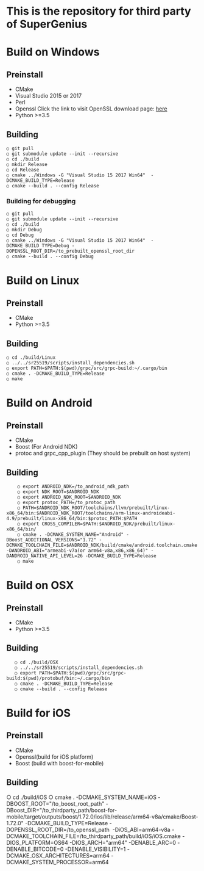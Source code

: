 

This is the repository for third party of SuperGenius
===================================

# Build on Windows

## Preinstall
- CMake 
- Visual Studio 2015 or 2017
- Perl 
- Openssl   Click the link to visit OpenSSL download page: [here](http://slproweb.com/products/Win32OpenSSL.html)
- Python >=3.5
## Building	
    ○ git pull
	○ git submodule update --init --recursive
	○ cd ./build
	○ mkdir Release
	○ cd Release
	○ cmake ../Windows -G "Visual Studio 15 2017 Win64"  -DCMAKE_BUILD_TYPE=Release
	○ cmake --build . --config Release
### Building for debugging
	○ git pull
	○ git submodule update --init --recursive
	○ cd ./build
	○ mkdir Debug
	○ cd Debug
	○ cmake ../Windows -G "Visual Studio 15 2017 Win64"  -DCMAKE_BUILD_TYPE=Debug -DOPENSSL_ROOT_DIR=/to_prebuilt_openssl_root_dir 
	○ cmake --build . --config Debug
# Build on Linux
## Preinstall
- CMake 
- Python >=3.5
## Building
	○ cd ./build/Linux	
	○ ../../sr25519/scripts/install_dependencies.sh
	○ export PATH=$PATH:$(pwd)/grpc/src/grpc-build:~/.cargo/bin
	○ cmake . -DCMAKE_BUILD_TYPE=Release
	○ make
# Build on Android
## Preinstall
- CMake 
- Boost (For Android NDK)
- protoc and grpc_cpp_plugin (They should be prebuilt on host system)

## Building
		○ export ANDROID_NDK=/to_android_ndk_path
		○ export NDK_ROOT=$ANDROID_NDK
		○ export ANDROID_NDK_ROOT=$ANDROID_NDK
		○ export protoc_PATH=/to_protoc_path
		○ PATH=$ANDROID_NDK_ROOT/toolchains/llvm/prebuilt/linux-x86_64/bin:$ANDROID_NDK_ROOT/toolchains/arm-linux-androideabi-4.9/prebuilt/linux-x86_64/bin:$protoc_PATH:$PATH
		○ export CROSS_COMPILER=$PATH:$ANDROID_NDK/prebuilt/linux-x86_64/bin/
		○ cmake . -DCMAKE_SYSTEM_NAME="Android" -DBoost_ADDITIONAL_VERSIONS="1.72" -DCMAKE_TOOLCHAIN_FILE=$ANDROID_NDK/build/cmake/android.toolchain.cmake -DANDROID_ABI="armeabi-v7a(or arm64-v8a,x86,x86_64)" -DANDROID_NATIVE_API_LEVEL=26 -DCMAKE_BUILD_TYPE=Release
		○ make
   
# Build on OSX
## Preinstall
   - CMake    
   - Python >=3.5    
 ## Building
       ○ cd ./build/OSX
	   ○ ../../sr25519/scripts/install_dependencies.sh 
	   ○ export PATH=$PATH:$(pwd)/grpc/src/grpc-build:$(pwd)/protobuf/bin:~/.cargo/bin
       ○ cmake . -DCMAKE_BUILD_TYPE=Release
       ○ cmake --build . --config Release

# Build for iOS
## Preinstall
  - CMake
  - Openssl(build for iOS platform)
  - Boost (build with boost-for-mobile)

## Building
   ○ cd ./build/iOS
   ○ cmake .  -DCMAKE_SYSTEM_NAME=iOS -DBOOST_ROOT="/to_boost_root_path"   -DBoost_DIR="/to_thirdparty_path/boost-for-mobile/target/outputs/boost/1.72.0/ios/lib/release/arm64-v8a/cmake/Boost-1.72.0"  -DCMAKE_BUILD_TYPE=Release -DOPENSSL_ROOT_DIR=/to_openssl_path  -DiOS_ABI=arm64-v8a   -DCMAKE_TOOLCHAIN_FILE=/to_thirdparty_path/build/iOS/iOS.cmake -DIOS_PLATFORM=OS64 -DIOS_ARCH="arm64" -DENABLE_ARC=0 -DENABLE_BITCODE=0 -DENABLE_VISIBILITY=1  -DCMAKE_OSX_ARCHITECTURES=arm64 -DCMAKE_SYSTEM_PROCESSOR=arm64

